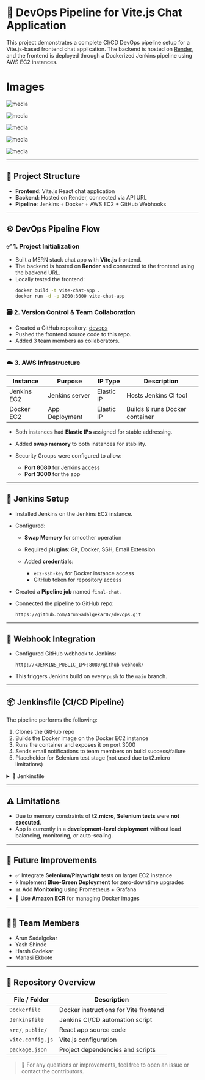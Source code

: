# 🚀 DevOps Pipeline for Vite.js Chat Application

This project demonstrates a complete CI/CD DevOps pipeline setup for a Vite.js-based frontend chat application. The backend is hosted on [Render](https://render.com), and the frontend is deployed through a Dockerized Jenkins pipeline using AWS EC2 instances.

# Images
![media](https://github.com/user-attachments/assets/993eb59b-f09d-4830-a6f8-5b748b8c8626)

![media](https://github.com/user-attachments/assets/01423928-301a-4dc6-9e09-43401f569140)

![media](https://github.com/user-attachments/assets/e33b305e-b24b-426d-bb7d-ec9083adf5c5)

![media](https://github.com/user-attachments/assets/227c1d73-14b8-4a9b-89c3-a8f249be2594)

![media](https://github.com/user-attachments/assets/be61ce2a-4a64-43de-a784-abee4b3ec7dc)

---

## 🧱 Project Structure

- **Frontend**: Vite.js React chat application
- **Backend**: Hosted on Render, connected via API URL
- **Pipeline**: Jenkins + Docker + AWS EC2 + GitHub Webhooks

---

## ⚙️ DevOps Pipeline Flow

### ✅ 1. Project Initialization

- Built a MERN stack chat app with **Vite.js** frontend.
- The backend is hosted on **Render** and connected to the frontend using the backend URL.
- Locally tested the frontend:
  ```bash
  docker build -t vite-chat-app .
  docker run -d -p 3000:3000 vite-chat-app
  ````

### 🗃️ 2. Version Control & Team Collaboration

* Created a GitHub repository: [devops](https://github.com/ArunSadalgekar07/devops)
* Pushed the frontend source code to this repo.
* Added 3 team members as collaborators.

---

### ☁️ 3. AWS Infrastructure

| Instance    | Purpose        | IP Type    | Description                    |
| ----------- | -------------- | ---------- | ------------------------------ |
| Jenkins EC2 | Jenkins server | Elastic IP | Hosts Jenkins CI tool          |
| Docker EC2  | App Deployment | Elastic IP | Builds & runs Docker container |

* Both instances had **Elastic IPs** assigned for stable addressing.
* Added **swap memory** to both instances for stability.
* Security Groups were configured to allow:

  * **Port 8080** for Jenkins access
  * **Port 3000** for the app

---

## 🔧 Jenkins Setup

* Installed Jenkins on the Jenkins EC2 instance.

* Configured:

  * **Swap Memory** for smoother operation
  * Required **plugins**: Git, Docker, SSH, Email Extension
  * Added **credentials**:

    * `ec2-ssh-key` for Docker instance access
    * GitHub token for repository access

* Created a **Pipeline job** named `final-chat`.

* Connected the pipeline to GitHub repo:

  ```
  https://github.com/ArunSadalgekar07/devops.git
  ```

---

## 🔗 Webhook Integration

* Configured GitHub webhook to Jenkins:

  ```
  http://<JENKINS_PUBLIC_IP>:8080/github-webhook/
  ```
* This triggers Jenkins build on every `push` to the `main` branch.

---

## 📦 Jenkinsfile (CI/CD Pipeline)

The pipeline performs the following:

1. Clones the GitHub repo
2. Builds the Docker image on the Docker EC2 instance
3. Runs the container and exposes it on port 3000
4. Sends email notifications to team members on build success/failure
5. Placeholder for Selenium test stage (not used due to t2.micro limitations)

<details>
<summary>📄 Jenkinsfile</summary>

```groovy
pipeline {
    agent any

    environment {
        DOCKER_HOST_IP = "51.21.54.222"
        DOCKER_USER = "ubuntu"
        DOCKER_APP_DIR = "chat-app"
        RECIPIENTS = '02fe23bcs411@kletech.ac.in, 02fe23bcs430@kletech.ac.in, 02fe23bcs420@kletech.ac.in, 02fe22bcs050@kletech.ac.in'
    }

    stages {
        stage('Clone Repository') {
            steps {
                git branch: 'main', url: 'https://github.com/ArunSadalgekar07/devops.git'
            }
        }

        stage('Build Docker Image') {
            steps {
                withCredentials([sshUserPrivateKey(credentialsId: 'ec2-ssh-key', keyFileVariable: 'KEY')]) {
                    sh """
                        ssh -i \$KEY -o StrictHostKeyChecking=no ${DOCKER_USER}@${DOCKER_HOST_IP} '
                            rm -rf ${DOCKER_APP_DIR} && mkdir -p ${DOCKER_APP_DIR}
                        '

                        scp -i \$KEY -o StrictHostKeyChecking=no -r \
                            src public \
                            Dockerfile package.json package-lock.json vite.config.js index.html\
                            ${DOCKER_USER}@${DOCKER_HOST_IP}:${DOCKER_APP_DIR}/

                        ssh -i \$KEY -o StrictHostKeyChecking=no ${DOCKER_USER}@${DOCKER_HOST_IP} '
                            cd ${DOCKER_APP_DIR} &&
                            docker build -t vite-chat-app .
                        '
                    """
                }
            }
        }

        stage('Run Container') {
            steps {
                withCredentials([sshUserPrivateKey(credentialsId: 'ec2-ssh-key', keyFileVariable: 'KEY')]) {
                    sh """
                        ssh -i \$KEY -o StrictHostKeyChecking=no ${DOCKER_USER}@${DOCKER_HOST_IP} '
                            docker rm -f vite-chat-container || true &&
                            docker run -d -p 3000:3000 --name vite-chat-container vite-chat-app
                        '
                    """
                }
            }
        }

        stage('Selenium Tests') {
            steps {
                sh """
                    echo "Running Selenium tests..."
                    # TODO: Add your Selenium test command here
                """
            }
        }
    }

    post {
        success {
            emailext(
                subject: "✅ Build Successful: ${env.JOB_NAME} [#${env.BUILD_NUMBER}]",
                body: """Great news!

Build #${env.BUILD_NUMBER} of job '${env.JOB_NAME}' succeeded.

View it here: ${env.BUILD_URL}""",
                to: "${env.RECIPIENTS}"
            )
        }

        failure {
            emailext(
                subject: "❌ Build Failed: ${env.JOB_NAME} [#${env.BUILD_NUMBER}]",
                body: """Oops!

Build #${env.BUILD_NUMBER} of job '${env.JOB_NAME}' failed.

View it here: ${env.BUILD_URL}""",
                to: "${env.RECIPIENTS}"
            )
        }
    }
}
```

</details>

---

## ⚠️ Limitations

* Due to memory constraints of **t2.micro**, **Selenium tests** were **not executed**.
* App is currently in a **development-level deployment** without load balancing, monitoring, or auto-scaling.

---

## 🚀 Future Improvements

* ✅ Integrate **Selenium/Playwright** tests on larger EC2 instance
* 🌀 Implement **Blue-Green Deployment** for zero-downtime upgrades
* 📊 Add **Monitoring** using Prometheus + Grafana
* 🐳 Use **Amazon ECR** for managing Docker images

---

## 👨‍💻 Team Members

* Arun Sadalgekar 
* Yash Shinde
* Harsh Gadekar
* Manasi Ekbote

---

## 📁 Repository Overview

| File / Folder     | Description                           |
| ----------------- | ------------------------------------- |
| `Dockerfile`      | Docker instructions for Vite frontend |
| `Jenkinsfile`     | Jenkins CI/CD automation script       |
| `src/`, `public/` | React app source code                 |
| `vite.config.js`  | Vite.js configuration                 |
| `package.json`    | Project dependencies and scripts      |



> 💬 For any questions or improvements, feel free to open an issue or contact the contributors.




